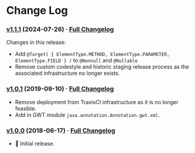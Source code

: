 # Change Log

### [v1.1.1](https://github.com/realityforge/javax.annotation/tree/v1.1.1) (2024-07-26) · [Full Changelog](https://github.com/realityforge/javax.annotation/compare/v1.0.1...v1.1.1)

Changes in this release:

* Add `@Target( { ElementType.METHOD, ElementType.PARAMETER, ElementType.FIELD } )` to `@Nonnull` and `@Nullable`
* Remove custom codestyle and historic staging release process as the associated infrastructure no longer exists.

### [v1.0.1](https://github.com/realityforge/javax.annotation/tree/v1.0.1) (2019-09-10) · [Full Changelog](https://github.com/realityforge/javax.annotation/compare/v1.0.0...v1.0.1)

* Remove deployment from TravisCI infrastructure as it is no longer feasible.
* Add in GWT module `java.annotation.Annotation.gwt.xml`.

### [v1.0.0](https://github.com/realityforge/javax.annotation/tree/v1.0.0) (2018-06-17) · [Full Changelog](https://github.com/realityforge/javax.annotation/compare/7187394002ca82356cfe832a6df63554340d1f3e...v0.01)

* 🎉 Initial release.
